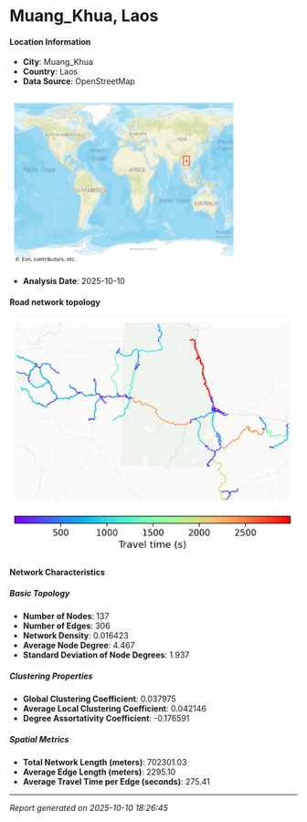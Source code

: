 # Muang_Khua, Laos

#### Location Information

- **City**: Muang_Khua
- **Country**: Laos
- **Data Source**: OpenStreetMap
<img src="Muang_Khua_location.png" alt="Muang_Khua Location Map" width="400" />

- **Analysis Date**: 2025-10-10

#### Road network topology

<img src="Muang_Khua_network_map.png" alt="Muang_Khua Road Network Map" width="500"/>

#### Network Characteristics

##### Basic Topology

- **Number of Nodes**: 137
- **Number of Edges**: 306
- **Network Density**: 0.016423
- **Average Node Degree**: 4.467
- **Standard Deviation of Node Degrees**: 1.937

##### Clustering Properties

- **Global Clustering Coefficient**: 0.037975
- **Average Local Clustering Coefficient**: 0.042146
- **Degree Assortativity Coefficient**: -0.176591

##### Spatial Metrics

- **Total Network Length (meters)**: 702301.03
- **Average Edge Length (meters)**: 2295.10
- **Average Travel Time per Edge (seconds)**: 275.41

---
*Report generated on 2025-10-10 18:26:45*
